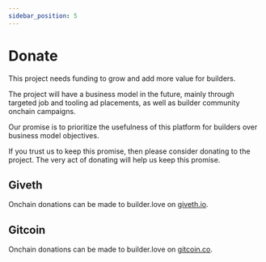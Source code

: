 ```yaml
---
sidebar_position: 5
---
```


# Donate

This project needs funding to grow and add more value for builders. 

The project will have a business model in the future, mainly through targeted job and tooling ad placements, as well as builder community onchain campaigns. 

Our promise is to prioritize the usefulness of this platform for builders over business model objectives. 

If you trust us to keep this promise, then please consider donating to the project. The very act of donating will help us keep this promise.

## Giveth

Onchain donations can be made to builder.love on [giveth.io](https://giveth.io/project/builder-love).

## Gitcoin

Onchain donations can be made to builder.love on [gitcoin.co](https://explorer.gitcoin.co/#/projects/0xce09b8872fca30e7c56d95bee77c9f30c4b40e174a5c08e64bad0aa53a57a248).